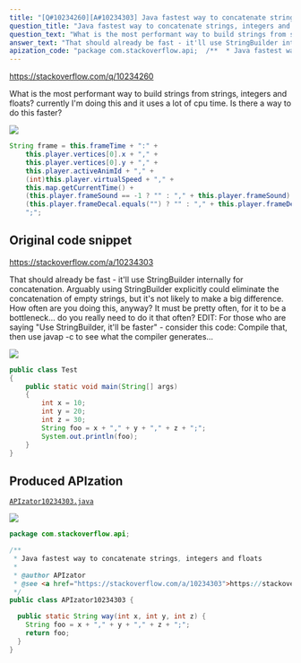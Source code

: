 ```yaml
---
title: "[Q#10234260][A#10234303] Java fastest way to concatenate strings, integers and floats"
question_title: "Java fastest way to concatenate strings, integers and floats"
question_text: "What is the most performant way to build strings from strings, integers and floats? currently I'm doing this and it uses a lot of cpu time. Is there a way to do this faster?"
answer_text: "That should already be fast - it'll use StringBuilder internally for concatenation. Arguably using StringBuilder explicitly could eliminate the concatenation of empty strings, but it's not likely to make a big difference. How often are you doing this, anyway? It must be pretty often, for it to be a bottleneck... do you really need to do it that often? EDIT: For those who are saying \"Use StringBuilder, it'll be faster\" - consider this code: Compile that, then use javap -c to see what the compiler generates..."
apization_code: "package com.stackoverflow.api;  /**  * Java fastest way to concatenate strings, integers and floats  *  * @author APIzator  * @see <a href=\"https://stackoverflow.com/a/10234303\">https://stackoverflow.com/a/10234303</a>  */ public class APIzator10234303 {    public static String way(int x, int y, int z) {     String foo = x + \",\" + y + \",\" + z + \";\";     return foo;   } }"
---
```


https://stackoverflow.com/q/10234260

What is the most performant way to build strings from strings, integers and floats? currently I&#x27;m doing this and it uses a lot of cpu time.
Is there a way to do this faster?


<div class="code-logo"><img src="/stackoverflow.png" /></div>

```java
String frame = this.frameTime + ":" +
    this.player.vertices[0].x + "," +
    this.player.vertices[0].y + "," +
    this.player.activeAnimId + "," +
    (int)this.player.virtualSpeed + "," +
    this.map.getCurrentTime() + 
    (this.player.frameSound == -1 ? "" : "," + this.player.frameSound) +
    (this.player.frameDecal.equals("") ? "" : "," + this.player.frameDecal) +
    ";";
```


## Original code snippet

https://stackoverflow.com/a/10234303

That should already be fast - it&#x27;ll use StringBuilder internally for concatenation. Arguably using StringBuilder explicitly could eliminate the concatenation of empty strings, but it&#x27;s not likely to make a big difference.
How often are you doing this, anyway? It must be pretty often, for it to be a bottleneck... do you really need to do it that often?
EDIT: For those who are saying &quot;Use StringBuilder, it&#x27;ll be faster&quot; - consider this code:
Compile that, then use javap -c to see what the compiler generates...

<div class="code-logo"><img src="/stackoverflow.png" /></div>

```java
public class Test
{
    public static void main(String[] args)
    {
        int x = 10;
        int y = 20;
        int z = 30;
        String foo = x + "," + y + "," + z + ";";
        System.out.println(foo);
    }
}
```

## Produced APIzation

[`APIzator10234303.java`](https://github.com/pasqualesalza/apization/raw/main/data/search/APIzator10234303.java)

<div class="code-logo"><img src="/apizator.png" /></div>

```java
package com.stackoverflow.api;

/**
 * Java fastest way to concatenate strings, integers and floats
 *
 * @author APIzator
 * @see <a href="https://stackoverflow.com/a/10234303">https://stackoverflow.com/a/10234303</a>
 */
public class APIzator10234303 {

  public static String way(int x, int y, int z) {
    String foo = x + "," + y + "," + z + ";";
    return foo;
  }
}

```